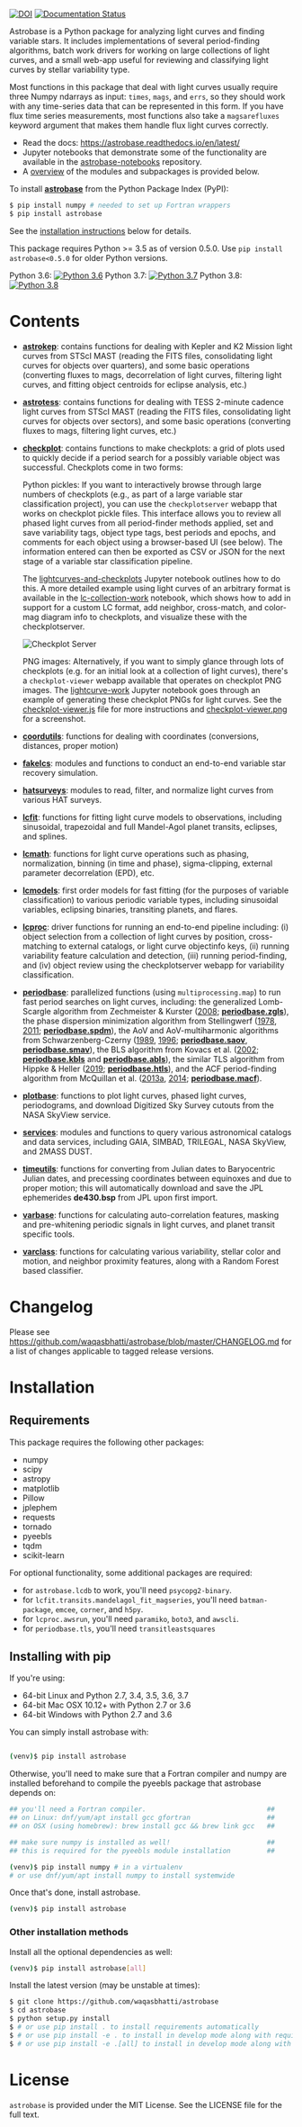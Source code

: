 [![DOI](https://zenodo.org/badge/75150575.svg)](https://zenodo.org/badge/latestdoi/75150575) [![Documentation Status](https://readthedocs.org/projects/astrobase/badge/?version=latest)](https://astrobase.readthedocs.io/en/latest/?badge=latest)

Astrobase is a Python package for analyzing light curves and finding variable
stars. It includes implementations of several period-finding algorithms, batch
work drivers for working on large collections of light curves, and a small
web-app useful for reviewing and classifying light curves by stellar variability
type.

Most functions in this package that deal with light curves usually require three
Numpy ndarrays as input: `times`, `mags`, and `errs`, so they should work with
any time-series data that can be represented in this form. If you have flux time
series measurements, most functions also take a `magsarefluxes` keyword argument
that makes them handle flux light curves correctly.

- Read the docs: https://astrobase.readthedocs.io/en/latest/
- Jupyter notebooks that demonstrate some of the functionality are available in
  the [astrobase-notebooks](https://github.com/waqasbhatti/astrobase-notebooks)
  repository.
- A [overview](#contents) of the modules and subpackages is provided below.

To install **[astrobase](https://pypi.org/project/astrobase/)** from the
Python Package Index (PyPI):

```bash
$ pip install numpy # needed to set up Fortran wrappers
$ pip install astrobase
```

See the [installation instructions](#installation) below for details.

This package requires Python >= 3.5 as of version 0.5.0. Use `pip install
astrobase<0.5.0` for older Python versions.

Python 3.6: [![Python
3.6](https://ci.wbhatti.org/buildStatus/icon?job=astrobase-py3)](https://ci.wbhatti.org/job/astrobase-py3)
Python 3.7: [![Python
3.7](https://ci.wbhatti.org/buildStatus/icon?job=astrobase-py37)](https://ci.wbhatti.org/job/astrobase-py37)
Python 3.8: [![Python 3.8](https://ci.wbhatti.org/buildStatus/icon?job=astrobase-py38)](https://ci.wbhatti.org/job/astrobase-py38)

# Contents

- **[astrokep](https://astrobase.readthedocs.io/en/latest/astrobase.astrokep.html)**:
  contains functions for dealing with Kepler and K2 Mission light curves from
  STScI MAST (reading the FITS files, consolidating light curves for objects
  over quarters), and some basic operations (converting fluxes to mags,
  decorrelation of light curves, filtering light curves, and fitting object
  centroids for eclipse analysis, etc.)

- **[astrotess](https://astrobase.readthedocs.io/en/latest/astrobase.astrotess.html)**:
  contains functions for dealing with TESS 2-minute cadence light curves from
  STScI MAST (reading the FITS files, consolidating light curves for objects
  over sectors), and some basic operations (converting fluxes to mags, filtering
  light curves, etc.)

- **[checkplot](https://astrobase.readthedocs.io/en/latest/astrobase.checkplot.html)**:
  contains functions to make checkplots: a grid of plots used to quickly decide
  if a period search for a possibly variable object was successful. Checkplots
  come in two forms:

  Python pickles: If you want to interactively browse through large numbers of
  checkplots (e.g., as part of a large variable star classification project),
  you can use the `checkplotserver` webapp that works on checkplot pickle
  files. This interface allows you to review all phased light curves from all
  period-finder methods applied, set and save variability tags, object type
  tags, best periods and epochs, and comments for each object using a
  browser-based UI (see below). The information entered can then be exported as
  CSV or JSON for the next stage of a variable star classification pipeline.

  The
  [lightcurves-and-checkplots](https://nbviewer.jupyter.org/github/waqasbhatti/astrobase-notebooks/blob/master/lightcurves-and-checkplots.ipynb)
  Jupyter notebook outlines how to do this. A more detailed example using light
  curves of an arbitrary format is available in the
  [lc-collection-work](https://nbviewer.jupyter.org/github/waqasbhatti/astrobase-notebooks/blob/master/lc-collection-work.ipynb)
  notebook, which shows how to add in support for a custom LC format, add
  neighbor, cross-match, and color-mag diagram info to checkplots, and visualize
  these with the checkplotserver.

  ![Checkplot Server](https://raw.githubusercontent.com/waqasbhatti/astrobase/master/astrobase/data/checkplotserver.png)

  PNG images: Alternatively, if you want to simply glance through lots of
  checkplots (e.g. for an initial look at a collection of light curves), there's
  a `checkplot-viewer` webapp available that operates on checkplot PNG
  images. The
  [lightcurve-work](https://nbviewer.jupyter.org/github/waqasbhatti/astrobase-notebooks/blob/master/lightcurve-work.ipynb)
  Jupyter notebook goes through an example of generating these checkplot PNGs
  for light curves. See the
  [checkplot-viewer.js](https://github.com/waqasbhatti/astrobase/blob/master/astrobase/cpserver/checkplot-viewer.js) file for more
  instructions and [checkplot-viewer.png](https://raw.githubusercontent.com/waqasbhatti/astrobase/master/astrobase/data/checkplot-viewer.png)
  for a screenshot.

- **[coordutils](https://astrobase.readthedocs.io/en/latest/astrobase.coordutils.html)**:
  functions for dealing with coordinates (conversions, distances, proper motion)

- **[fakelcs](https://astrobase.readthedocs.io/en/latest/astrobase.fakelcs.html)**:
  modules and functions to conduct an end-to-end variable star recovery
  simulation.

- **[hatsurveys](https://astrobase.readthedocs.io/en/latest/astrobase.hatsurveys.html)**:
  modules to read, filter, and normalize light curves from various HAT surveys.

- **[lcfit](https://astrobase.readthedocs.io/en/latest/astrobase.lcfit.html)**:
  functions for fitting light curve models to observations, including
  sinusoidal, trapezoidal and full Mandel-Agol planet transits, eclipses, and
  splines.

- **[lcmath](https://astrobase.readthedocs.io/en/latest/astrobase.lcmath.html)**: functions for light curve operations such
  as phasing, normalization, binning (in time and phase), sigma-clipping,
  external parameter decorrelation (EPD), etc.

- **[lcmodels](https://astrobase.readthedocs.io/en/latest/astrobase.lcmodels.html)**:
  first order models for fast fitting (for the purposes of variable
  classification) to various periodic variable types, including sinusoidal
  variables, eclipsing binaries, transiting planets, and flares.

- **[lcproc](https://astrobase.readthedocs.io/en/latest/astrobase.lcproc.html)**:
    driver functions for running an end-to-end pipeline including: (i) object
    selection from a collection of light curves by position, cross-matching to
    external catalogs, or light curve objectinfo keys, (ii) running variability
    feature calculation and detection, (iii) running period-finding, and (iv)
    object review using the checkplotserver webapp for variability
    classification.

- **[periodbase](https://astrobase.readthedocs.io/en/latest/astrobase.periodbase.html)**: parallelized functions (using
  `multiprocessing.map`) to run fast period searches on light curves, including:
  the generalized Lomb-Scargle algorithm from Zechmeister & Kurster
  ([2008](http://adsabs.harvard.edu/abs/2009A%26A...496..577Z);
  **[periodbase.zgls](https://astrobase.readthedocs.io/en/latest/astrobase.periodbase.zgls.html)**), the phase dispersion
  minimization algorithm from Stellingwerf
  ([1978](http://adsabs.harvard.edu/abs/1978ApJ...224..953S),
  [2011](http://adsabs.harvard.edu/abs/2011rrls.conf...47S);
  **[periodbase.spdm](https://astrobase.readthedocs.io/en/latest/astrobase.periodbase.spdm.html)**), the AoV and
  AoV-multiharmonic algorithms from Schwarzenberg-Czerny
  ([1989](http://adsabs.harvard.edu/abs/1989MNRAS.241..153S),
  [1996](http://adsabs.harvard.edu/abs/1996ApJ...460L.107S);
  **[periodbase.saov](https://astrobase.readthedocs.io/en/latest/astrobase.periodbase.saov.html)**,
  **[periodbase.smav](https://astrobase.readthedocs.io/en/latest/astrobase.periodbase.smav.html)**), the BLS algorithm from
  Kovacs et al. ([2002](http://adsabs.harvard.edu/abs/2002A%26A...391..369K);
  **[periodbase.kbls](https://astrobase.readthedocs.io/en/latest/astrobase.periodbase.kbls.html)**
  and **[periodbase.abls](https://astrobase.readthedocs.io/en/latest/astrobase.periodbase.abls.html)**),
  the similar TLS algorithm from Hippke & Heller
  ([2019](https://ui.adsabs.harvard.edu/abs/2019A%26A...623A..39H/abstract);
  **[periodbase.htls](https://astrobase.readthedocs.io/en/latest/astrobase.periodbase.htls.html)**),
  and the ACF period-finding algorithm from McQuillan et al.
  ([2013a](http://adsabs.harvard.edu/abs/2013MNRAS.432.1203M),
  [2014](http://adsabs.harvard.edu/abs/2014ApJS..211...24M);
  **[periodbase.macf](https://astrobase.readthedocs.io/en/latest/astrobase.periodbase.macf.html)**).

- **[plotbase](https://astrobase.readthedocs.io/en/latest/astrobase.plotbase.html)**: functions to plot light curves, phased
  light curves, periodograms, and download Digitized Sky Survey cutouts from the
  NASA SkyView service.

- **[services](https://astrobase.readthedocs.io/en/latest/astrobase.services.html)**: modules and functions to query various
  astronomical catalogs and data services, including GAIA, SIMBAD, TRILEGAL,
  NASA SkyView, and 2MASS DUST.

- **[timeutils](https://astrobase.readthedocs.io/en/latest/astrobase.timeutils.html)**: functions for converting from
  Julian dates to Baryocentric Julian dates, and precessing coordinates between
  equinoxes and due to proper motion; this will automatically download and save
  the JPL ephemerides **de430.bsp** from JPL upon first import.

- **[varbase](https://astrobase.readthedocs.io/en/latest/astrobase.varbase.html)**:
  functions for calculating auto-correlation features, masking and pre-whitening
  periodic signals in light curves, and planet transit specific tools.

- **[varclass](https://astrobase.readthedocs.io/en/latest/astrobase.varclass.html)**: functions for calculating various
  variability, stellar color and motion, and neighbor proximity features, along
  with a Random Forest based classifier.


# Changelog

Please see https://github.com/waqasbhatti/astrobase/blob/master/CHANGELOG.md for
a list of changes applicable to tagged release versions.


# Installation

## Requirements

This package requires the following other packages:

- numpy
- scipy
- astropy
- matplotlib
- Pillow
- jplephem
- requests
- tornado
- pyeebls
- tqdm
- scikit-learn

For optional functionality, some additional packages are required:

- for `astrobase.lcdb` to work, you'll need `psycopg2-binary`.
- for `lcfit.transits.mandelagol_fit_magseries`, you'll need `batman-package`,
  `emcee`, `corner`, and `h5py`.
- for `lcproc.awsrun`, you'll need `paramiko`, `boto3`, and `awscli`.
- for `periodbase.tls`, you'll need `transitleastsquares`

## Installing with pip

If you're using:

- 64-bit Linux and Python 2.7, 3.4, 3.5, 3.6, 3.7
- 64-bit Mac OSX 10.12+ with Python 2.7 or 3.6
- 64-bit Windows with Python 2.7 and 3.6

You can simply install astrobase with:

```bash

(venv)$ pip install astrobase
```

Otherwise, you'll need to make sure that a Fortran compiler and numpy are
installed beforehand to compile the pyeebls package that astrobase depends on:

```bash
## you'll need a Fortran compiler.                              ##
## on Linux: dnf/yum/apt install gcc gfortran                   ##
## on OSX (using homebrew): brew install gcc && brew link gcc   ##

## make sure numpy is installed as well!                        ##
## this is required for the pyeebls module installation         ##

(venv)$ pip install numpy # in a virtualenv
# or use dnf/yum/apt install numpy to install systemwide
```

Once that's done, install astrobase.

```bash
(venv)$ pip install astrobase
```

### Other installation methods

Install all the optional dependencies as well:

```bash
(venv)$ pip install astrobase[all]
```

Install the latest version (may be unstable at times):

```bash
$ git clone https://github.com/waqasbhatti/astrobase
$ cd astrobase
$ python setup.py install
$ # or use pip install . to install requirements automatically
$ # or use pip install -e . to install in develop mode along with requirements
$ # or use pip install -e .[all] to install in develop mode along with all requirements
```

# License

`astrobase` is provided under the MIT License. See the LICENSE file for the full
text.
